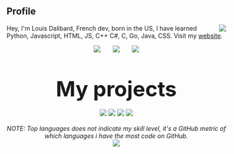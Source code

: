 ## Profile
<img align="right" src="https://github-readme-stats.vercel.app/api?username=xE0F9&show_icons=true&theme=dracula&hide_border=true" />

Hey, I'm Louis Dalibard, French dev, born in the US, I have learned Python, Javascript, HTML, JS, C++ C#, C, Go, Java, CSS. Visit my <a href="https://ontake.dev/">website</a>.
<br>
<p align="center">
    <img src="http://img.shields.io/badge/Discord-%40OnTake%235344-7289DA?style=for-the-badge" />
    &nbsp;&nbsp;&nbsp;&nbsp;&nbsp;
    <img src="http://img.shields.io/badge/Twiter-%40TvOutOf-1DA1F2?style=for-the-badge" />
    &nbsp;&nbsp;&nbsp;&nbsp;&nbsp;
    <img src="http://img.shields.io/badge/Instagram-%40louisdalibard-E1306C?style=for-the-badge" />
    <br>
    <br>
    <br>
    <br>
    <font size="14">
        <b>
            My projects
        </b><br>
    </font>
    <br>
    <img src="https://github-readme-stats.vercel.app/api/pin/?username=xE0F9&repo=Open7SClock&theme=dracula&hide_border=true" />
    <img src="https://github-readme-stats.vercel.app/api/pin/?username=xE0F9&repo=NekoVault&theme=dracula&hide_border=true" />
    <img src="https://github-readme-stats.vercel.app/api/pin/?username=xE0F9&repo=OpenNotes&theme=dracula&hide_border=true" />
    <img src="https://github-readme-stats.vercel.app/api/pin/?username=xE0F9&repo=xE0F9.github.io&theme=dracula&hide_border=true" />
    <br>
<br>
<i>
    NOTE: Top languages does not indicate my skill level, it's a GitHub metric of which languages i have the most code on GitHub.</i><br>
<img align="center" src="https://github-readme-stats.vercel.app/api/top-langs/?username=xE0F9&layout=compact&theme=dracula&hide_border=true" />
</p>
